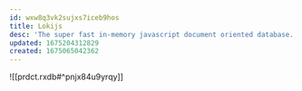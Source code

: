 ```yaml
---
id: wxw8q3vk2sujxs7iceb9hos
title: Lokijs
desc: 'The super fast in-memory javascript document oriented database.'
updated: 1675204312829
created: 1675065042362
---
```


![[prdct.rxdb#^pnjx84u9yrqy]]

